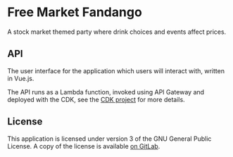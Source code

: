 # Free Market Fandango

A stock market themed party where drink choices and events affect prices.

## API

The user interface for the application which users will interact with, written in Vue.js.  

The API runs as a Lambda function, invoked using API Gateway and deployed with the CDK, see the [CDK project](https://gitlab.dylanwilson.dev/free-market-fandango/cdk) for more details.

## License

This application is licensed under version 3 of the GNU General Public License.  A copy of the license is available [on GitLab](https://gitlab.dylanwilson.dev/free-market-fandango/api/-/blob/main/LICENSE).
